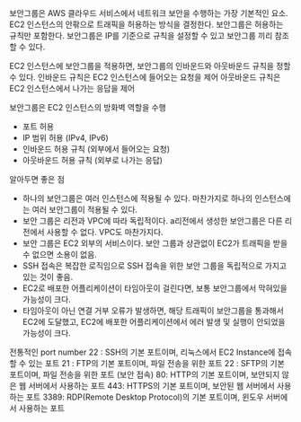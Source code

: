 보안그룹은 AWS 클라우드 서비스에서 네트워크 보안을 수행하는 가장 기본적인 요소.
EC2 인스턴스의 안팎으로 트래픽을 허용하는 방식을 결정한다.
보안그룹은 허용하는 규칙만 포함한다.
보안그룹은 IP를 기준으로 규칙을 설정할 수 있고 보안그룹 끼리 참조할 수 있다.

EC2 인스턴스에 보안그룹을 적용하면, 보안그룹의 인바운드와 아웃바운드 규칙을 정할 수 있다.
인바운드 규칙은 EC2 인스턴스에 들어오는 요청을 제어
아웃바운드 규칙은 EC2 인스턴스에서 나가는 응답을 제어

보안그룹은 EC2 인스턴스의 방화벽 역할을 수행

- 포트 허용
- IP 범위 허용 (IPv4, IPv6)
- 인바운드 허용 규칙 (외부에서 들어오는 요청)
- 아웃바운드 허용 규칙 (외부로 나가는 응답)

알아두면 좋은 점

- 하나의 보안그룹은 여러 인스턴스에 적용될 수 있다. 마찬가지로 하나의 인스턴스에는 여러 보안그룹이 적용될 수 있다.
- 보안 그룹은 리전과 VPC에 따라 독립적이다. a리전에서 생성한 보안그룹은 다른 리전에서 사용할 수 없다. VPC도 마찬가지다.
- 보안 그룹은 EC2 외부의 서비스이다. 보안 그룹과 상관없이 EC2가 트래픽을 받을 수 없으면 소용이 없음.
- SSH 접속은 복잡한 로직임으로 SSH 접속을 위한 보안 그룹을 독립적으로 가지고 있는 것이 좋음.
- EC2로 배포한 어플리케이션이 타임아웃이 걸린다면, 보통 보안그룹에서 막혀있을 가능성이 크다.
- 타임아웃이 아닌 연결 거부 오류가 발생하면, 해당 트래픽이 보안그룹을 통과해서 EC2에 도달했고, EC2에 배포한 어플리케이션에서 에러 발생 및 실행이 안되었을 가능성이 크다.

전통적인 port number
22 : SSH의 기본 포트이며, 리눅스에서 EC2 Instance에 접속할 수 있는 포트
21 : FTP의 기본 포트이며, 파일 전송을 위한 포트
22 : SFTP의 기본 포트이며, 파일 전송을 위한 포트 (보안 접속)
80: HTTP의 기본 포트이며, 보안되지 않은 웹 서버에서 사용하는 포트
443: HTTPS의 기본 포트이며, 보안된 웹 서버에서 사용하는 포트
3389: RDP(Remote Desktop Protocol)의 기본 포트이며, 윈도우 서버에서 사용하는 포트
